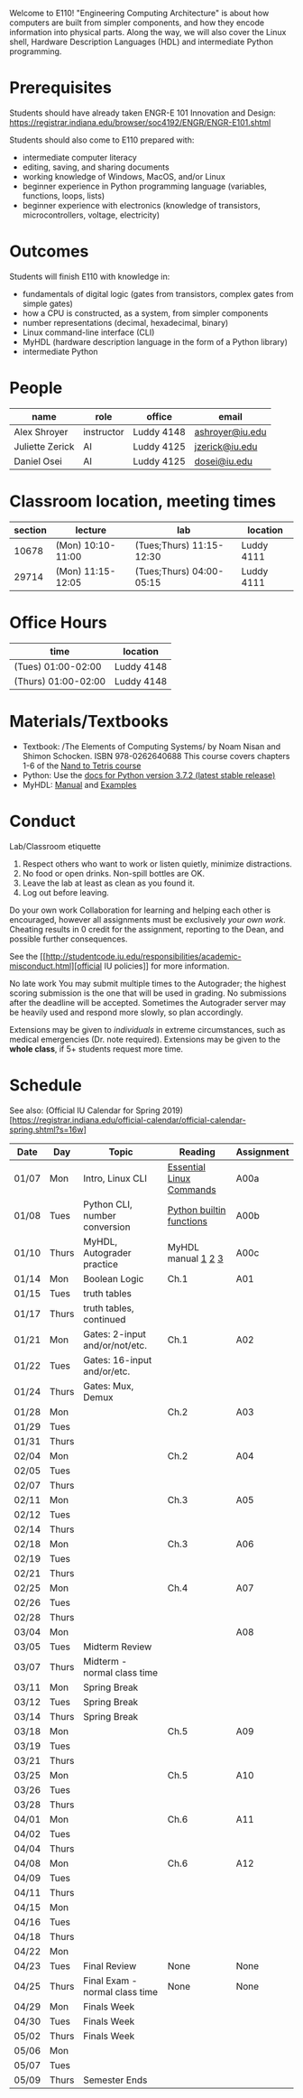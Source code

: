Welcome to E110!  "Engineering Computing Architecture" is about how computers are built from simpler components, and how they encode information into physical parts.  Along the way, we will also cover the Linux shell, Hardware Description Languages (HDL) and intermediate Python programming.

# Prerequisites
Students should have already taken ENGR-E 101 Innovation and Design: https://registrar.indiana.edu/browser/soc4192/ENGR/ENGR-E101.shtml

Students should also come to E110 prepared with:
- intermediate computer literacy
- editing, saving, and sharing documents
- working knowledge of Windows, MacOS, and/or Linux
- beginner experience in Python programming language (variables, functions, loops, lists)
- beginner experience with electronics (knowledge of transistors, microcontrollers, voltage, electricity)

# Outcomes
Students will finish E110 with knowledge in:
- fundamentals of digital logic (gates from transistors, complex gates from simple gates)
- how a CPU is constructed, as a system, from simpler components
- number representations (decimal, hexadecimal, binary)
- Linux command-line interface (CLI)
- MyHDL (hardware description language in the form of a Python library)
- intermediate Python

# People

| name            | role       | office     | email           |
|-----------------|------------|------------|-----------------|
| Alex Shroyer    | instructor | Luddy 4148 | ashroyer@iu.edu |
| Juliette Zerick | AI         | Luddy 4125 | jzerick@iu.edu  |
| Daniel Osei     | AI         | Luddy 4125 | dosei@iu.edu    |

# Classroom location, meeting times

| section | lecture           | lab                      | location   |
|---------|-------------------|--------------------------|------------|
|   10678 | (Mon) 10:10-11:00 | (Tues;Thurs) 11:15-12:30 | Luddy 4111 |
|   29714 | (Mon) 11:15-12:05 | (Tues;Thurs) 04:00-05:15 | Luddy 4111 |

# Office Hours

| time                | location   |
|---------------------|------------|
| (Tues) 01:00-02:00  | Luddy 4148 |
| (Thurs) 01:00-02:00 | Luddy 4148 |

# Materials/Textbooks
- Textbook: /The Elements of Computing Systems/ by Noam Nisan and Shimon Schocken. ISBN 978-0262640688
  This course covers chapters 1-6 of the [Nand to Tetris course](https://www.nand2tetris.org/course)
- Python: Use the [docs for Python version 3.7.2 (latest stable release)](https://docs.python.org/3/)
- MyHDL: [Manual](http://docs.myhdl.org/en/stable/) and [Examples](http://www.myhdl.org/docs/examples/)

# Conduct
Lab/Classroom etiquette

1. Respect others who want to work or listen quietly, minimize distractions.
2. No food or open drinks.  Non-spill bottles are OK.
3. Leave the lab at least as clean as you found it.
4. Log out before leaving.

Do your own work
Collaboration for learning and helping each other is encouraged, however all assignments must be exclusively _your own work_.  Cheating results in 0 credit for the assignment, reporting to the Dean, and possible further consequences.

See the [[http://studentcode.iu.edu/responsibilities/academic-misconduct.html][official IU policies]] for more information.

No late work
You may submit multiple times to the Autograder; the highest scoring submission is the one that will be used in grading. No submissions after the deadline will be accepted. Sometimes the Autograder server may be heavily used and respond more slowly, so plan accordingly.

Extensions may be given to _individuals_ in extreme circumstances, such as medical emergencies (Dr. note required). Extensions may be given to the **whole class**, if 5+ students request more time.

# Schedule
See also: (Official IU Calendar for Spring 2019)[https://registrar.indiana.edu/official-calendar/official-calendar-spring.shtml?s=16w]
 <!-- Python interpreter: REPL and CLI usage -->
 <!-- Linux Command-Line Interface (CLI): execute a program with arguments,  -->
 <!-- write a program that takes arguments. -->
 <!-- Digital Inputs and Outputs - valid designs, fan-in, fan-out, electrical characteristics -->

| Date  | Day   | Topic                          | Reading                              | Assignment |
|-------|-------|--------------------------------|--------------------------------------|------------|
| 01/07 | Mon   | Intro, Linux CLI               | [Essential Linux Commands][cli]      | A00a       |
| 01/08 | Tues  | Python CLI, number conversion  | [Python builtin functions][pyth]     | A00b       |
| 01/10 | Thurs | MyHDL, Autograder practice     | MyHDL manual [1][m1] [2][m2] [3][m3] | A00c       |
| 01/14 | Mon   | Boolean Logic                  | Ch.1                                 | A01        |
| 01/15 | Tues  | truth tables                   |                                      |            |
| 01/17 | Thurs | truth tables, continued        |                                      |            |
| 01/21 | Mon   | Gates: 2-input and/or/not/etc. | Ch.1                                 | A02        |
| 01/22 | Tues  | Gates: 16-input and/or/etc.    |                                      |            |
| 01/24 | Thurs | Gates: Mux, Demux              |                                      |            |
| 01/28 | Mon   |                                | Ch.2                                 | A03        |
| 01/29 | Tues  |                                |                                      |            |
| 01/31 | Thurs |                                |                                      |            |
| 02/04 | Mon   |                                | Ch.2                                 | A04        |
| 02/05 | Tues  |                                |                                      |            |
| 02/07 | Thurs |                                |                                      |            |
| 02/11 | Mon   |                                | Ch.3                                 | A05        |
| 02/12 | Tues  |                                |                                      |            |
| 02/14 | Thurs |                                |                                      |            |
| 02/18 | Mon   |                                | Ch.3                                 | A06        |
| 02/19 | Tues  |                                |                                      |            |
| 02/21 | Thurs |                                |                                      |            |
| 02/25 | Mon   |                                | Ch.4                                 | A07        |
| 02/26 | Tues  |                                |                                      |            |
| 02/28 | Thurs |                                |                                      |            |
| 03/04 | Mon   |                                |                                      | A08        |
| 03/05 | Tues  | Midterm Review                 |                                      |            |
| 03/07 | Thurs | Midterm - normal class time    |                                      |            |
| 03/11 | Mon   | Spring Break                   |                                      |            |
| 03/12 | Tues  | Spring Break                   |                                      |            |
| 03/14 | Thurs | Spring Break                   |                                      |            |
| 03/18 | Mon   |                                | Ch.5                                 | A09        |
| 03/19 | Tues  |                                |                                      |            |
| 03/21 | Thurs |                                |                                      |            |
| 03/25 | Mon   |                                | Ch.5                                 | A10        |
| 03/26 | Tues  |                                |                                      |            |
| 03/28 | Thurs |                                |                                      |            |
| 04/01 | Mon   |                                | Ch.6                                 | A11        |
| 04/02 | Tues  |                                |                                      |            |
| 04/04 | Thurs |                                |                                      |            |
| 04/08 | Mon   |                                | Ch.6                                 | A12        |
| 04/09 | Tues  |                                |                                      |            |
| 04/11 | Thurs |                                |                                      |            |
| 04/15 | Mon   |                                |                                      |            |
| 04/16 | Tues  |                                |                                      |            |
| 04/18 | Thurs |                                |                                      |            |
| 04/22 | Mon   |                                |                                      |            |
| 04/23 | Tues  | Final Review                   | None                                 | None       |
| 04/25 | Thurs | Final Exam - normal class time | None                                 | None       |
| 04/29 | Mon   | Finals Week                    |                                      |            |
| 04/30 | Tues  | Finals Week                    |                                      |            |
| 05/02 | Thurs | Finals Week                    |                                      |            |
| 05/06 | Mon   |                                |                                      |            |
| 05/07 | Tues  |                                |                                      |            |
| 05/09 | Thurs | Semester Ends                  |                                      |            |

[cli]: https://beebom.com/essential-linux-commands/
[pyth]: https://docs.python.org/3/library/functions.html#int
[m1]: http://docs.myhdl.org/en/stable/manual/preface.html
[m2]: http://docs.myhdl.org/en/stable/manual/background.html
[m3]: http://docs.myhdl.org/en/stable/manual/intro.html

